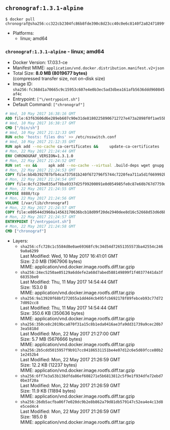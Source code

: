 ## `chronograf:1.3.1-alpine`

```console
$ docker pull chronograf@sha256:cc322cb2304fc86b8fde390c8d23cc40c0e6c8140f2a82471899fbc7dc605001
```

-	Platforms:
	-	linux; amd64

### `chronograf:1.3.1-alpine` - linux; amd64

-	Docker Version: 17.03.1-ce
-	Manifest MIME: `application/vnd.docker.distribution.manifest.v2+json`
-	Total Size: **8.0 MB (8019677 bytes)**  
	(compressed transfer size, not on-disk size)
-	Image ID: `sha256:fc368d1a70665c9c15953c607e4e0b3ec5ad3dbea161afb5636ddd960845af4c`
-	Entrypoint: `["\/entrypoint.sh"]`
-	Default Command: `["chronograf"]`

```dockerfile
# Wed, 10 May 2017 16:38:16 GMT
ADD file:63f63606d6e289eb607c90e31de81802258906712727e473a2898f0f1ae55bb5 in / 
# Wed, 10 May 2017 16:38:17 GMT
CMD ["/bin/sh"]
# Wed, 10 May 2017 21:12:33 GMT
RUN echo 'hosts: files dns' >> /etc/nsswitch.conf
# Wed, 10 May 2017 21:12:35 GMT
RUN apk add --no-cache ca-certificates &&     update-ca-certificates
# Mon, 22 May 2017 21:24:44 GMT
ENV CHRONOGRAF_VERSION=1.3.1.0
# Mon, 22 May 2017 21:24:52 GMT
RUN set -ex &&     apk add --no-cache --virtual .build-deps wget gnupg tar &&     for key in         05CE15085FC09D18E99EFB22684A14CF2582E0C5 ;     do         gpg --keyserver ha.pool.sks-keyservers.net --recv-keys "$key" ||         gpg --keyserver pgp.mit.edu --recv-keys "$key" ||         gpg --keyserver keyserver.pgp.com --recv-keys "$key" ;     done &&     wget -q https://dl.influxdata.com/chronograf/releases/chronograf-${CHRONOGRAF_VERSION}-static_linux_amd64.tar.gz.asc &&     wget -q https://dl.influxdata.com/chronograf/releases/chronograf-${CHRONOGRAF_VERSION}-static_linux_amd64.tar.gz &&     gpg --batch --verify chronograf-${CHRONOGRAF_VERSION}-static_linux_amd64.tar.gz.asc chronograf-${CHRONOGRAF_VERSION}-static_linux_amd64.tar.gz &&     mkdir -p /usr/src &&     tar -C /usr/src -xzf chronograf-${CHRONOGRAF_VERSION}-static_linux_amd64.tar.gz &&     rm -f /usr/src/chronograf-*/chronograf.conf &&     chmod +x /usr/src/chronograf-*/* &&     cp -a /usr/src/chronograf-*/* /usr/bin/ &&     rm -rf *.tar.gz* /usr/src /root/.gnupg &&     apk del .build-deps
# Mon, 22 May 2017 21:24:53 GMT
COPY file:bb4b392707bfb4ca737581b240f672796f5744c7220fea711a5d1f669992b912 in /usr/share/chronograf/LICENSE 
# Mon, 22 May 2017 21:24:54 GMT
COPY file:8cfc239e035af78ba9337d25f99200091e0d054985fe0c87e60b767d7759d99d in /usr/share/chronograf/agpl-3.0.md 
# Mon, 22 May 2017 21:24:55 GMT
EXPOSE 8888/tcp
# Mon, 22 May 2017 21:24:56 GMT
VOLUME [/var/lib/chronograf]
# Mon, 22 May 2017 21:24:57 GMT
COPY file:e80544d3968a14563170636bcb18d09f20de2940dee8d16c52668d53d6d6b8ec in /entrypoint.sh 
# Mon, 22 May 2017 21:24:57 GMT
ENTRYPOINT ["/entrypoint.sh"]
# Mon, 22 May 2017 21:24:58 GMT
CMD ["chronograf"]
```

-	Layers:
	-	`sha256:cfc728c1c5584d8e0ae69368fc9c34d54d72651355573ba42554c2469a0a6299`  
		Last Modified: Wed, 10 May 2017 16:41:01 GMT  
		Size: 2.0 MB (1967906 bytes)  
		MIME: application/vnd.docker.image.rootfs.diff.tar.gzip
	-	`sha256:24ec5250ae05129a6ddefe2a68d7abed588149899f1f40377441da3f68353be0`  
		Last Modified: Thu, 11 May 2017 14:54:44 GMT  
		Size: 153.0 B  
		MIME: application/vnd.docker.image.rootfs.diff.tar.gzip
	-	`sha256:9a13920f68bf272055a1dd4d4cb495fcb692178f89febceb93c77d727d092cc8`  
		Last Modified: Thu, 11 May 2017 14:54:44 GMT  
		Size: 350.6 KB (350636 bytes)  
		MIME: application/vnd.docker.image.rootfs.diff.tar.gzip
	-	`sha256:350ce8c2019bca870f31a15c8b1eda0416ae3fa9dd31739a9cec20b73ea5818d`  
		Last Modified: Mon, 22 May 2017 21:27:00 GMT  
		Size: 5.7 MB (5676666 bytes)  
		MIME: application/vnd.docker.image.rootfs.diff.tar.gzip
	-	`sha256:2b5cdd5015957f9b917cc04186531151be4e07d12c6e5d69fcce80b21e2452b4`  
		Last Modified: Mon, 22 May 2017 21:26:59 GMT  
		Size: 12.2 KB (12237 bytes)  
		MIME: application/vnd.docker.image.rootfs.diff.tar.gzip
	-	`sha256:6ff7e3a53b138dfda86ef608271e5b6813812c5f9e1f934dfe72ebd70be3f20a`  
		Last Modified: Mon, 22 May 2017 21:26:59 GMT  
		Size: 11.9 KB (11894 bytes)  
		MIME: application/vnd.docker.image.rootfs.diff.tar.gzip
	-	`sha256:26db5acfba06f7e020dc9b2e8b862a79d81db579147c52ea4e4c13d8e5ced4c4`  
		Last Modified: Mon, 22 May 2017 21:26:59 GMT  
		Size: 185.0 B  
		MIME: application/vnd.docker.image.rootfs.diff.tar.gzip

